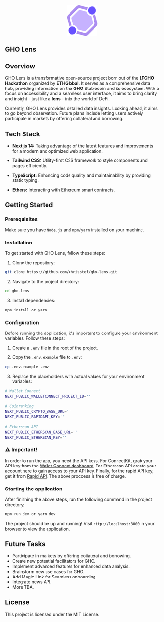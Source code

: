 <div id="top"></div>

<!-- PROJECT Intro -->
<br />
<div align="center">
  <a href="https://gho-lens.vercel.app" target="_blank">
    <img src="./public/logo.svg" alt="GHO Lens logo" height="100">
  </a>
</div>

<!-- ABOUT THE PROJECT -->

## GHO Lens

## Overview

GHO Lens is a transformative open-source project born out of the **LFGHO Hackathon** organized by **ETHGlobal**. It serves as a comprehensive data hub, providing information on the **GHO** Stablecoin and its ecosystem. With a focus on accessibility and a seamless user interface, it aims to bring clarity and insight - just like a **lens** - into the world of DeFi.

Currently, GHO Lens provides detailed data insights. Looking ahead, it aims to go beyond observation. Future plans include letting users actively participate in markets by offering collateral and borrowing.

## Tech Stack

-   **Next.js 14:** Taking advantage of the latest features and improvements for a modern and optimized web application.

-   **Tailwind CSS:** Utility-first CSS framework to style components and pages efficiently.

-   **TypeScript:** Enhancing code quality and maintainability by providing static typing.

-   **Ethers:** Interacting with Ethereum smart contracts.

## Getting Started

### Prerequisites

Make sure you have `Node.js` and `npm/yarn` installed on your machine.

### Installation

To get started with GHO Lens, follow these steps:

1. Clone the repository:

```bash
git clone https://github.com/chrisstef/gho-lens.git
```

2. Navigate to the project directory:

```bash
cd gho-lens
```

3. Install dependencies:

```bash
npm install or yarn
```

### Configuration

Before running the application, it's important to configure your environment variables. Follow these steps:

1. Create a `.env` file in the root of the project.

2. Copy the `.env.example` file to `.env`:

```bash
cp .env.example .env
```

3. Replace the placeholders with actual values for your environment variables:

```bash
# Wallet Connect
NEXT_PUBLIC_WALLETCONNECT_PROJECT_ID=''

# Coinranking
NEXT_PUBLIC_CRYPTO_BASE_URL=''
NEXT_PUBLIC_RAPIDAPI_KEY=''

# Etherscan API
NEXT_PUBLIC_ETHERSCAN_BASE_URL=''
NEXT_PUBLIC_ETHERSCAN_KEY=''
```

### ⚠️ Important!

In order to run the app, you need the API keys.
For ConnectKit, grab your API key from the [Wallet Connect dashboard](https://cloud.walletconnect.com/sign-in). For Etherscan API create your account [here](https://etherscan.io/apis) to gain access to your API key. Finally, for the rapid API key, get it from [Rapid API](https://rapidapi.com/auth/sign-up?referral=/hub). The above proccess is free of charge.

### Starting the application

After finishing the above steps, run the following command in the project directory:

```bash
npm run dev or yarn dev
```

The project should be up and running! Visit `http://localhost:3000` in your browser to view the application.

## Future Tasks

-   Participate in markets by offering collateral and borrowing.
-   Create new potential facilitators for GHO.
-   Implement advanced features for enhanced data analysis.
-   Brainstorm new use cases for GHO.
-   Add Magic Link for Seamless onboarding.
-   Integrate news API.
-   More TBA.

## License

This project is licensed under the MIT License.
